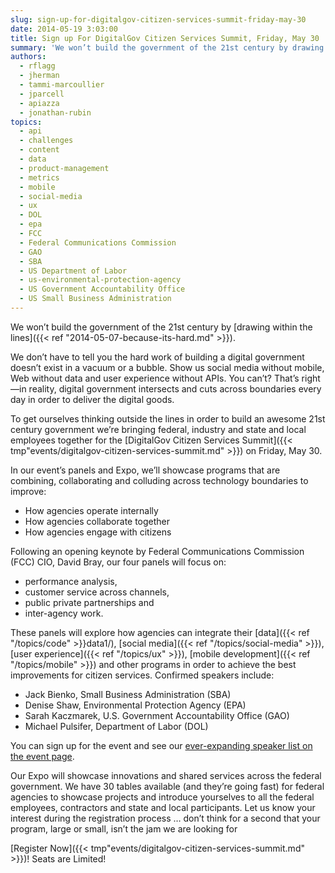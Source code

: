 ```yaml
---
slug: sign-up-for-digitalgov-citizen-services-summit-friday-may-30
date: 2014-05-19 3:03:00
title: Sign up For DigitalGov Citizen Services Summit, Friday, May 30
summary: 'We won’t build the government of the 21st century by drawing within the lines. We don&#8217;t have to tell you the hard work of building a digital government doesn&#8217;t exist in a vacuum or a bubble. Show us social media without mobile, Web without data and user experience without APIs. You can&#8217;t? That&#8217;s right&mdash;in reality,'
authors:
  - rflagg
  - jherman
  - tammi-marcoullier
  - jparcell
  - apiazza
  - jonathan-rubin
topics:
  - api
  - challenges
  - content
  - data
  - product-management
  - metrics
  - mobile
  - social-media
  - ux
  - DOL
  - epa
  - FCC
  - Federal Communications Commission
  - GAO
  - SBA
  - US Department of Labor
  - us-environmental-protection-agency
  - US Government Accountability Office
  - US Small Business Administration
---
```


We won’t build the government of the 21st century by [drawing within the lines]({{< ref "2014-05-07-because-its-hard.md" >}}).

We don&#8217;t have to tell you the hard work of building a digital government doesn&#8217;t exist in a vacuum or a bubble. Show us social media without mobile, Web without data and user experience without APIs. You can&#8217;t? That&#8217;s right—in reality, digital government intersects and cuts across boundaries every day in order to deliver the digital goods.

To get ourselves thinking outside the lines in order to build an awesome 21st century government we’re bringing federal, industry and state and local employees together for the [DigitalGov Citizen Services Summit]({{< tmp"events/digitalgov-citizen-services-summit.md" >}}) on Friday, May 30.

In our event’s panels and Expo, we’ll showcase programs that are combining, collaborating and colluding across technology boundaries to improve:

  * How agencies operate internally
  * How agencies collaborate together
  * How agencies engage with citizens

Following an opening keynote by Federal Communications Commission (FCC) CIO, David Bray, our four panels will focus on:

  * performance analysis,
  * customer service across channels,
  * public private partnerships and
  * inter-agency work.

These panels will explore how agencies can integrate their [data]({{< ref "/topics/code" >}}data1/), [social media]({{< ref "/topics/social-media" >}}), [user experience]({{< ref "/topics/ux" >}}), [mobile development]({{< ref "/topics/mobile" >}}) and other programs in order to achieve the best improvements for citizen services. Confirmed speakers include:

  * Jack Bienko, Small Business Administration (SBA)
  * Denise Shaw, Environmental Protection Agency (EPA)
  * Sarah Kaczmarek, U.S. Government Accountability Office (GAO)
  * Michael Pulsifer, Department of Labor (DOL)

You can sign up for the event and see our [ever-expanding speaker list on the event page](https://www.google.com/url?q=https%3A%2F%2Fwww.digitalgov.gov%2Fevent%2Fdigitalgov-citizen-services-summit%2F&sa=D&sntz=1&usg=AFQjCNGiwao6z6PUtq_tcRPW1QVfhf-9WA).

Our Expo will showcase innovations and shared services across the federal government. We have 30 tables available (and they&#8217;re going fast) for federal agencies to showcase projects and introduce yourselves to all the federal employees, contractors and state and local participants. Let us know your interest during the registration process &#8230; don&#8217;t think for a second that your program, large or small, isn&#8217;t the jam we are looking for

[Register Now]({{< tmp"events/digitalgov-citizen-services-summit.md" >}})! Seats are Limited!